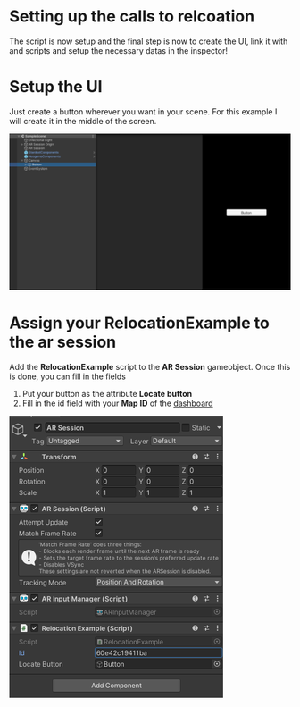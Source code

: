 # Setting up the calls to relcoation

The script is now setup and the final step is now to create the UI, link it with and scripts and setup the necessary datas in the inspector!

# Setup the UI

Just create a button wherever you want in your scene. For this example I will create it in the middle of the screen.

![Session setup](img/setup/ui_setup.png)


# Assign your RelocationExample to the ar session

Add the **RelocationExample** script to the **AR Session** gameobject.
Once this is done, you can fill in the fields

1. Put your button as the attribute **Locate button** 
2. Fill in the id field with your **Map ID** of the [dashboard](https://stardust.neogoma.com/map_list)

![Session setup](img/setup/session_setup.png)


